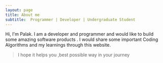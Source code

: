 ```yaml
---
layout: page
title: About me
subtitle:  Programmer | Developer | Undergraduate Student
---
```

Hi, I'm Palak.
I am a developer and programmer and  would like to build some amazing software products .
I would share some important Coding Algorithms and  my learnings through this website.
 

>I hope it helps you ,best possible way in your journey
  
  
